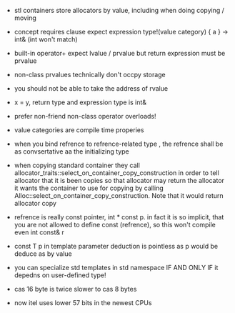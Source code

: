 - stl containers store allocators by value, including when doing copying / moving
- concept requires clause expect expression type!(value category) { a } -> int& (int won't match)
- built-in operator+ expect lvalue / prvalue but return expression must be prvalue
- non-class prvalues technically don't occpy storage
- you should not be able to take the address of rvalue
- x = y, return type and expression type is int&
- prefer non-friend non-class operator overloads!
- value categories are compile time properies
- when you bind refrence to refrence-related type , the refrence shall be as convsertative aa the initializing type
- when copying standard container they call allocator_traits<Alloc>::select_on_container_copy_construction in order to tell allocator that it is been copies so that allocator may return the allocator it wants the container to use for copying by calling Alloc::select_on_container_copy_construction. Note that it would return allocator copy
- refrence is really const pointer, int * const p. in fact it is so implicit, that you are not allowed to define const (refrence), so this won't compile even int const& r
- const T p in template parameter deduction is pointless as p would be deduce as by value

- you can specialize std templates in std namespace IF AND ONLY IF it depedns on user-defined type!
- cas 16 byte is twice slower to cas 8 bytes
- now itel uses lower 57 bits in the newest CPUs
  
